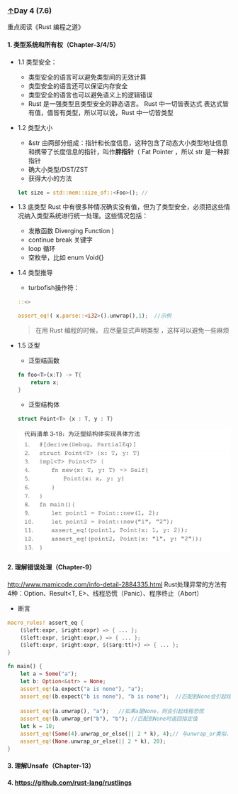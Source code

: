 ### [↑](#TOC)Day 4 (7.6)    

重点阅读《Rust 编程之道》
#### 1. 类型系统和所有权（Chapter-3/4/5）
+ 1.1 类型安全：  
    + 类型安全的语言可以避免类型间的无效计算
    + 类型安全的语言还可以保证内存安全
    + 类型安全的语言也可以避免语义上的逻辑错误
    + Rust 是一强类型且类型安全的静态语言。 Rust 中一切皆表达式 表达式皆有值，值皆有类型，所以可以说，Rust 中一切皆类型
+ 1.2 类型大小
    - &str 由两部分组成：指针和长度信息，这种包含了动态大小类型地址信息和携带了长度信息的指针，叫作**胖指针**（ Fat Pointer ，所以 str 是一种胖指针
    - 确大小类型/DST/ZST
    - 获得大小的方法
    ```rust
    let size = std::mem::size_of::<Foo>(); //
    ```
+ 1.3 底类型
    Rust 中有很多种情况确实没有值，但为了类型安全，必须把这些情况纳入类型系统进行统一处理。这些情况包括：
    - 发散函数 Diverging Function )
    - continue break 关键字
    - loop 循环
    - 空枚举，比如 enum Void{}


+ 1.4 类型推导
    - turbofish操作符：
    ```rust
    ::<>
    ```
    ```rust
    assert_eq!( x.parse::<i32>().unwrap(),1);  //示例
    ```
    > 在用 Rust 编程的时候， 应尽量显式声明类型 ，这样可以避免一些麻烦

+ 1.5 泛型
    - 泛型结函数
    ```rust
    fn foo<T>(x:T) -> T{
        return x;
    }
    ```
    - 泛型结构体
    ```rust
    struct Point<T> {x : T, y : T} 
    ```
    ![file](pics/1.png)
#### 2. 理解错误处理（Chapter-9） 

http://www.mamicode.com/info-detail-2884335.html
Rust处理异常的方法有4种：Option、Result<T, E>、线程恐慌（Panic）、程序终止（Abort）

+ 断言
```rust
macro_rules! assert_eq {
    ($left:expr, $right:expr) => { ... };
    ($left:expr, $right:expr,) => { ... };
    ($left:expr, $right:expr, $($arg:tt)+) => { ... };
}
```
```rust
fn main() {
    let a = Some("a");
    let b: Option<&str> = None;
    assert_eq!(a.expect("a is none"), "a");
    assert_eq!(b.expect("b is none"), "b is none");  //匹配到None会引起线程恐慌，打印的错误是expect的参数信息

    assert_eq!(a.unwrap(), "a");   //如果a是None，则会引起线程恐慌
    assert_eq!(b.unwrap_or("b"), "b"); //匹配到None时返回指定值
    let k = 10;
    assert_eq!(Some(4).unwrap_or_else(|| 2 * k), 4);// 与unwrap_or类似，只不过参数是FnOnce() -> T
    assert_eq!(None.unwrap_or_else(|| 2 * k), 20);
}
```
#### 3. 理解Unsafe（Chapter-13）
#### 4. https://github.com/rust-lang/rustlings